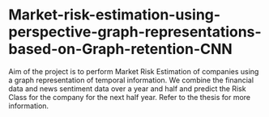 # Market-risk-estimation-using-perspective-graph-representations-based-on-Graph-retention-CNN
Aim of the project is to perform Market Risk Estimation of companies using a graph representation of temporal information. We combine the financial data and news sentiment data over a year and half and predict the Risk Class for the company for the next half year. Refer to the thesis for more information.
